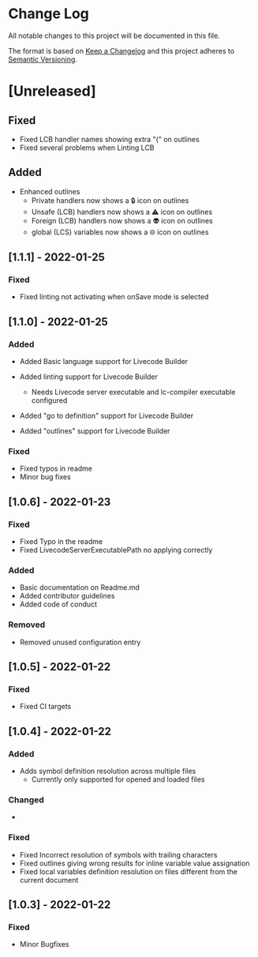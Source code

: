 # Change Log

All notable changes to this project will be documented in this file.

The format is based on [Keep a Changelog](http://keepachangelog.com/) and this project adheres to [Semantic Versioning](http://semver.org/).

# [Unreleased]

## Fixed

- Fixed LCB handler names showing extra "(" on outlines
- Fixed several problems when  Linting LCB

## Added

- Enhanced outlines
  - Private handlers now shows a 🔒 icon on outlines
  - Unsafe (LCB) handlers now shows a ⚠️ icon on outlines
  - Foreign (LCB) handlers now shows a 👽 icon on outlines
  - global (LCS) variables now shows a 🌐 icon on outlines

## [1.1.1] - 2022-01-25

### Fixed

- Fixed linting not activating when onSave mode is selected

## [1.1.0] - 2022-01-25

### Added

- Added Basic language support for Livecode Builder
- Added linting support for Livecode Builder

  - Needs Livecode server executable and lc-compiler executable configured

- Added "go to definition" support for Livecode Builder
- Added "outlines" support for Livecode Builder

### Fixed

- Fixed typos in readme
- Minor bug fixes

## [1.0.6] - 2022-01-23

### Fixed

- Fixed Typo in the readme
- Fixed LivecodeServerExecutablePath no applying correctly

### Added

- Basic documentation on Readme.md
- Added contributor guidelines
- Added code of conduct

### Removed

- Removed unused configuration entry

## [1.0.5] - 2022-01-22

### Fixed

- Fixed CI targets

## [1.0.4] - 2022-01-22

### Added

- Adds symbol definition resolution across multiple files
  - Currently only supported for opened and loaded files

### Changed

-

### Fixed

- Fixed Incorrect resolution of symbols with trailing characters
- Fixed outlines giving wrong results for inline variable value assignation
- Fixed local variables definition resolution on files different from the current document

## [1.0.3] - 2022-01-22

### Fixed

- Minor Bugfixes
